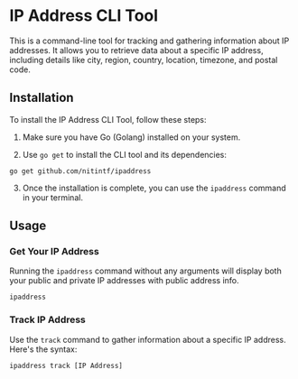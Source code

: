 # IP Address CLI Tool

This is a command-line tool for tracking and gathering information about IP addresses. It allows you to retrieve data about a specific IP address, including details like city, region, country, location, timezone, and postal code.

## Installation

To install the IP Address CLI Tool, follow these steps:

1. Make sure you have Go (Golang) installed on your system.

2. Use `go get` to install the CLI tool and its dependencies:

```shell
go get github.com/nitintf/ipaddress
```

3. Once the installation is complete, you can use the `ipaddress` command in your terminal.

## Usage

### Get Your IP Address

Running the `ipaddress` command without any arguments will display both your public and private IP addresses with public address info.

```shell
ipaddress
```

### Track IP Address

Use the `track` command to gather information about a specific IP address. Here's the syntax:

```shell
ipaddress track [IP Address]
```
